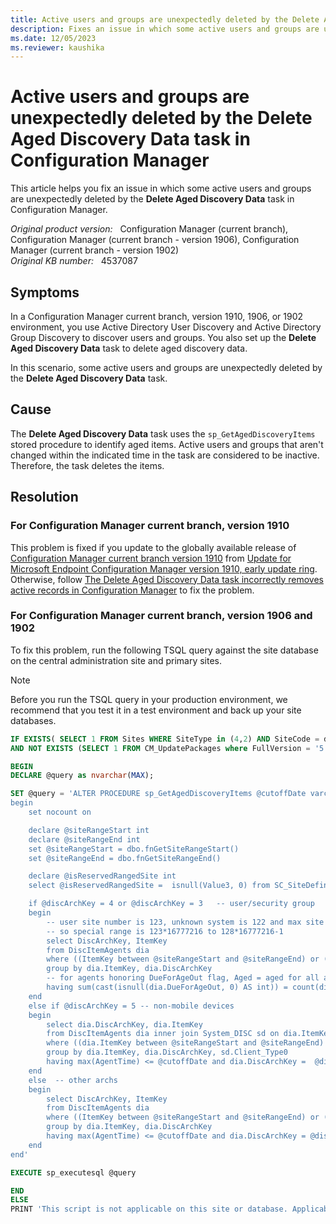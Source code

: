 ```yaml
---
title: Active users and groups are unexpectedly deleted by the Delete Aged Discovery Data task
description: Fixes an issue in which some active users and groups are unexpectedly deleted by the Delete Aged Discovery Data task in Configuration Manager.
ms.date: 12/05/2023
ms.reviewer: kaushika
---
```

# Active users and groups are unexpectedly deleted by the Delete Aged Discovery Data task in Configuration Manager

This article helps you fix an issue in which some active users and groups are unexpectedly deleted by the **Delete Aged Discovery Data** task in Configuration Manager.

_Original product version:_ &nbsp; Configuration Manager (current branch), Configuration Manager (current branch - version 1906), Configuration Manager (current branch - version 1902)  
_Original KB number:_ &nbsp; 4537087

## Symptoms

In a Configuration Manager current branch, version 1910, 1906, or 1902 environment, you use Active Directory User Discovery and Active Directory Group Discovery to discover users and groups. You also set up the **Delete Aged Discovery Data** task to delete aged discovery data.

In this scenario, some active users and groups are unexpectedly deleted by the **Delete Aged Discovery Data** task.

## Cause

The **Delete Aged Discovery Data** task uses the `sp_GetAgedDiscoveryItems` stored procedure to identify aged items. Active users and groups that aren't changed within the indicated time in the task are considered to be inactive. Therefore, the task deletes the items.

## Resolution

### For Configuration Manager current branch, version 1910

This problem is fixed if you update to the globally available release of [Configuration Manager current branch version 1910](/mem/configmgr/core/plan-design/changes/whats-new-in-version-1910) from [Update for Microsoft Endpoint Configuration Manager version 1910, early update ring](https://support.microsoft.com/help/4535819/). Otherwise, follow [The Delete Aged Discovery Data task incorrectly removes active records in Configuration Manager](https://support.microsoft.com/help/4537369) to fix the problem.

### For Configuration Manager current branch, version 1906 and 1902

To fix this problem, run the following TSQL query against the site database on the central administration site and primary sites.

> [!NOTE]
> Before you run the TSQL query in your production environment, we recommend that you test it in a test environment and back up your site databases.

```sql
IF EXISTS( SELECT 1 FROM Sites WHERE SiteType in (4,2) AND SiteCode = dbo.fnGetSiteCode() AND (BuildNumber >=8790 AND BuildNumber <8913) )
AND NOT EXISTS (SELECT 1 FROM CM_UpdatePackages where FullVersion = '5.00.8913.1012' and State = '196612')

BEGIN
DECLARE @query as nvarchar(MAX);

SET @query = 'ALTER PROCEDURE sp_GetAgedDiscoveryItems @cutoffDate varchar(100), @discArchKey int as
begin
    set nocount on

    declare @siteRangeStart int
    declare @siteRangeEnd int
    set @siteRangeStart = dbo.fnGetSiteRangeStart()
    set @siteRangeEnd = dbo.fnGetSiteRangeEnd()

    declare @isReservedRangedSite int
    select @isReservedRangedSite =  isnull(Value3, 0) from SC_SiteDefinition_Property where SiteNumber = dbo.fnGetSiteNUmber() and Name = N''ReplicatesReservedRanges''

    if @discArchKey = 4 or @discArchKey = 3   -- user/security group
    begin
        -- user site number is 123, unknown system is 122 and max site number is 128
        -- so special range is 123*16777216 to 128*16777216-1
        select DiscArchKey, ItemKey
        from DiscItemAgents dia
        where ((ItemKey between @siteRangeStart and @siteRangeEnd) or ((ItemKey between 2063597568 and 2147483647) and @isReservedRangedSite = 1))
        group by dia.ItemKey, dia.DiscArchKey
        -- for agents honoring DueForAgeOut flag, Aged = aged for all agents on all sites
        having sum(cast(isnull(dia.DueForAgeOut, 0) AS int)) = count(dia.ItemKey)  and dia.DiscArchKey = @discArchKey
    end
    else if @discArchKey = 5 -- non-mobile devices
    begin
        select dia.DiscArchKey, dia.ItemKey
        from DiscItemAgents dia inner join System_DISC sd on dia.ItemKey = sd.ItemKey
        where ((dia.ItemKey between @siteRangeStart and @siteRangeEnd) or ((dia.ItemKey between 2063597568 and 2147483647) and @isReservedRangedSite = 1))
        group by dia.ItemKey, dia.DiscArchKey, sd.Client_Type0
        having max(AgentTime) <= @cutoffDate and dia.DiscArchKey =  @discArchKey and isnull(sd.Client_Type0, 1) = 1
    end
    else  -- other archs
    begin
        select DiscArchKey, ItemKey
        from DiscItemAgents dia
        where ((ItemKey between @siteRangeStart and @siteRangeEnd) or ((ItemKey between 2063597568 and 2147483647) and @isReservedRangedSite = 1))
        group by dia.ItemKey, dia.DiscArchKey
        having max(AgentTime) <= @cutoffDate and dia.DiscArchKey = @discArchKey
    end
end'

EXECUTE sp_executesql @query

END
ELSE
PRINT 'This script is not applicable on this site or database. Applicable on CAS\PRI on version running 1902 and 1906 only.'
```
